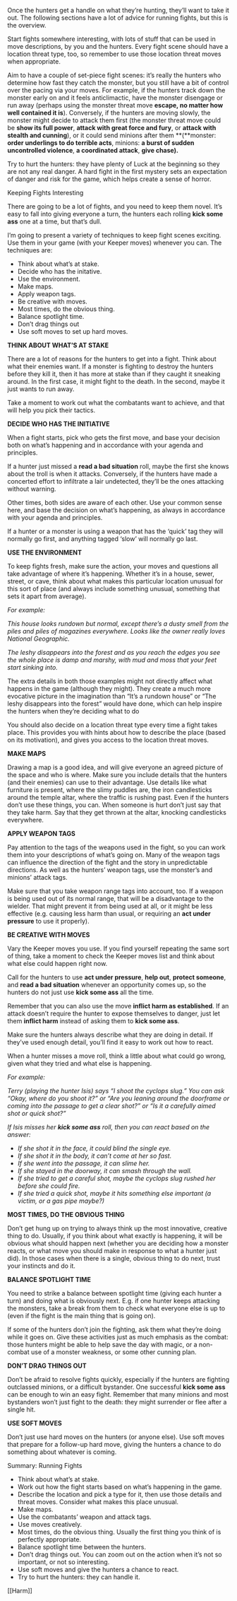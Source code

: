 
Once the hunters get a handle on what they’re hunting, they’ll want to take it out. The following sections have a lot of advice for running fights, but this is the overview.

Start fights somewhere interesting, with lots of stuff that can be used in move descriptions, by you and the hunters. Every fight scene should have a location threat type, too, so remember to use those location threat moves when appropriate.

Aim to have a couple of set-piece fight scenes: it’s really the hunters who determine how fast they catch the monster, but you still have a bit of control over the pacing via your moves. For example, if the hunters track down the monster early on and it feels anticlimactic, have the monster disengage or run away (perhaps using the monster threat move **escape, no matter how well contained it is**). Conversely, if the hunters are moving slowly, the monster might decide to attack them first (the monster threat move could be **show its full power**, **attack with great force and fury**, or **attack with stealth and cunning**), or it could send minions after them **(**monster: **order underlings to do terrible acts**, minions: **a burst of sudden uncontrolled violence**, **a coordinated attack**, **give chase).**

Try to hurt the hunters: they have plenty of Luck at the beginning so they are not any real danger. A hard fight in the first mystery sets an expectation of danger and risk for the game, which helps create a sense of horror.

Keeping Fights Interesting

There are going to be a lot of fights, and you need to keep them novel. It’s easy to fall into giving everyone a turn, the hunters each rolling **kick some ass** one at a time, but that’s dull.

I’m going to present a variety of techniques to keep fight scenes exciting. Use them in your game (with your Keeper moves) whenever you can. The techniques are:

- Think about what’s at stake.
- Decide who has the initative.
- Use the environment.
- Make maps.
- Apply weapon tags.
- Be creative with moves.
- Most times, do the obvious thing.
- Balance spotlight time.
- Don’t drag things out
- Use soft moves to set up hard moves.

**THINK ABOUT WHAT’S AT STAKE**

There are a lot of reasons for the hunters to get into a fight. Think about what their enemies want. If a monster is fighting to destroy the hunters before they kill it, then it has more at stake than if they caught it sneaking around. In the first case, it might fight to the death. In the second, maybe it just wants to run away.

Take a moment to work out what the combatants want to achieve, and that will help you pick their tactics.

**DECIDE WHO HAS THE INITIATIVE**

When a fight starts, pick who gets the first move, and base your decision both on what’s happening and in accordance with your agenda and principles.

If a hunter just missed a **read a bad situation** roll, maybe the first she knows about the troll is when it attacks. Conversely, if the hunters have made a concerted effort to infiltrate a lair undetected, they’ll be the ones attacking without warning.

Other times, both sides are aware of each other. Use your common sense here, and base the decision on what’s happening, as always in accordance with your agenda and principles.

If a hunter or a monster is using a weapon that has the ‘quick’ tag they will normally go first, and anything tagged ‘slow’ will normally go last.

**USE THE ENVIRONMENT**

To keep fights fresh, make sure the action, your moves and questions all take advantage of where it’s happening. Whether it’s in a house, sewer, street, or cave, think about what makes this particular location unusual for this sort of place (and always include something unusual, something that sets it apart from average).

*For example:*

*This house looks rundown but normal, except there’s a dusty smell from the piles and piles of magazines everywhere. Looks like the owner really loves National Geographic.*

*The leshy disappears into the forest and as you reach the edges you see the whole place is damp and marshy, with mud and moss that your feet start sinking into.*

The extra details in both those examples might not directly affect what happens in the game (although they might). They create a much more evocative picture in the imagination than “It’s a rundown house” or “The leshy disappears into the forest” would have done, which can help inspire the hunters when they’re deciding what to do

You should also decide on a location threat type every time a fight takes place. This provides you with hints about how to describe the place (based on its motivation), and gives you access to the location threat moves.

**MAKE MAPS**

Drawing a map is a good idea, and will give everyone an agreed picture of the space and who is where. Make sure you include details that the hunters (and their enemies) can use to their advantage. Use details like what furniture is present, where the slimy puddles are, the iron candlesticks around the temple altar, where the traffic is rushing past. Even if the hunters don’t use these things, you can. When someone is hurt don’t just say that they take harm. Say that they get thrown at the altar, knocking candlesticks everywhere.

**APPLY WEAPON TAGS**

Pay attention to the tags of the weapons used in the fight, so you can work them into your descriptions of what’s going on. Many of the weapon tags can influence the direction of the fight and the story in unpredictable directions. As well as the hunters’ weapon tags, use the monster’s and minions’ attack tags.

Make sure that you take weapon range tags into account, too. If a weapon is being used out of its normal range, that will be a disadvantage to the wielder. That might prevent it from being used at all, or it might be less effective (e.g. causing less harm than usual, or requiring an **act under pressure** to use it properly).

**BE CREATIVE WITH MOVES**

Vary the Keeper moves you use. If you find yourself repeating the same sort of thing, take a moment to check the Keeper moves list and think about what else could happen right now.

Call for the hunters to use **act under pressure**, **help out**, **protect someone**, and **read a bad situation** whenever an opportunity comes up, so the hunters do not just use **kick some ass** all the time.

Remember that you can also use the move **inflict harm as established**. If an attack doesn’t require the hunter to expose themselves to danger, just let them **inflict harm** instead of asking them to **kick some ass**.

Make sure the hunters always describe what they are doing in detail. If they’ve used enough detail, you’ll find it easy to work out how to react.

When a hunter misses a move roll, think a little about what could go wrong, given what they tried and what else is happening.

*For example:*

*Terry (playing the hunter Isis) says “I shoot the cyclops slug.” You can ask “Okay, where do you shoot it?” or “Are you leaning around the doorframe or coming into the passage to get a clear shot?” or “Is it a carefully aimed shot or quick shot?”*

*If Isis misses her **kick some ass** roll, then you can react based on the answer:*

- *If she shot it in the face, it could blind the single eye.*
- *If she shot it in the body, it can’t come at her so fast.*
- *If she went into the passage, it can slime her.*
- *If she stayed in the doorway, it can smash through the wall.*
- *If she tried to get a careful shot, maybe the cyclops slug rushed her before she could fire.*
- *If she tried a quick shot, maybe it hits something else important (a victim, or a gas pipe maybe?)*

**MOST TIMES, DO THE OBVIOUS THING**

Don’t get hung up on trying to always think up the most innovative, creative thing to do. Usually, if you think about what exactly is happening, it will be obvious what should happen next (whether you are deciding how a monster reacts, or what move you should make in response to what a hunter just did). In those cases when there is a single, obvious thing to do next, trust your instincts and do it.

**BALANCE SPOTLIGHT TIME**

You need to strike a balance between spotlight time (giving each hunter a turn) and doing what is obviously next. E.g. if one hunter keeps attacking the monsters, take a break from them to check what everyone else is up to (even if the fight is the main thing that is going on).

If some of the hunters don’t join the fighting, ask them what they’re doing while it goes on. Give these activities just as much emphasis as the combat: those hunters might be able to help save the day with magic, or a non-combat use of a monster weakness, or some other cunning plan.

**DON’T DRAG THINGS OUT**

Don’t be afraid to resolve fights quickly, especially if the hunters are fighting outclassed minions, or a difficult bystander. One successful **kick some ass** can be enough to win an easy fight. Remember that many minions and most bystanders won’t just fight to the death: they might surrender or flee after a single hit.

**USE SOFT MOVES**

Don’t just use hard moves on the hunters (or anyone else). Use soft moves that prepare for a follow-up hard move, giving the hunters a chance to do something about whatever is coming.

Summary: Running Fights

- Think about what’s at stake.
- Work out how the fight starts based on what’s happening in the game.
- Describe the location and pick a type for it, then use those details and threat moves. Consider what makes this place unusual.
- Make maps.
- Use the combatants’ weapon and attack tags.
- Use moves creatively.
- Most times, do the obvious thing. Usually the first thing you think of is perfectly appropriate.
- Balance spotlight time between the hunters.
- Don’t drag things out. You can zoom out on the action when it’s not so important, or not so interesting.
- Use soft moves and give the hunters a chance to react.
- Try to hurt the hunters: they can handle it.

[[Harm]]
